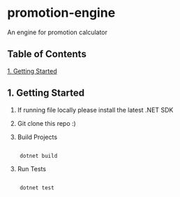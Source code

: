 # promotion-engine
An engine for promotion calculator

## Table of Contents
[1. Getting Started](#1-getting-started)


## 1. Getting Started

1. If running file locally please install the latest .NET SDK

2. Git clone this repo :) 

2. Build Projects
``` csharp

	dotnet build

```

3. Run Tests

``` csharp

	dotnet test

```